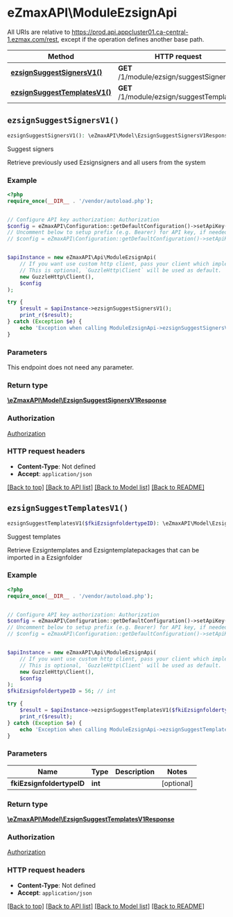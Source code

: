 # eZmaxAPI\ModuleEzsignApi

All URIs are relative to https://prod.api.appcluster01.ca-central-1.ezmax.com/rest, except if the operation defines another base path.

| Method | HTTP request | Description |
| ------------- | ------------- | ------------- |
| [**ezsignSuggestSignersV1()**](ModuleEzsignApi.md#ezsignSuggestSignersV1) | **GET** /1/module/ezsign/suggestSigners | Suggest signers |
| [**ezsignSuggestTemplatesV1()**](ModuleEzsignApi.md#ezsignSuggestTemplatesV1) | **GET** /1/module/ezsign/suggestTemplates | Suggest templates |


## `ezsignSuggestSignersV1()`

```php
ezsignSuggestSignersV1(): \eZmaxAPI\Model\EzsignSuggestSignersV1Response
```

Suggest signers

Retrieve previously used Ezsignsigners and all users from the system

### Example

```php
<?php
require_once(__DIR__ . '/vendor/autoload.php');


// Configure API key authorization: Authorization
$config = eZmaxAPI\Configuration::getDefaultConfiguration()->setApiKey('Authorization', 'YOUR_API_KEY');
// Uncomment below to setup prefix (e.g. Bearer) for API key, if needed
// $config = eZmaxAPI\Configuration::getDefaultConfiguration()->setApiKeyPrefix('Authorization', 'Bearer');


$apiInstance = new eZmaxAPI\Api\ModuleEzsignApi(
    // If you want use custom http client, pass your client which implements `GuzzleHttp\ClientInterface`.
    // This is optional, `GuzzleHttp\Client` will be used as default.
    new GuzzleHttp\Client(),
    $config
);

try {
    $result = $apiInstance->ezsignSuggestSignersV1();
    print_r($result);
} catch (Exception $e) {
    echo 'Exception when calling ModuleEzsignApi->ezsignSuggestSignersV1: ', $e->getMessage(), PHP_EOL;
}
```

### Parameters

This endpoint does not need any parameter.

### Return type

[**\eZmaxAPI\Model\EzsignSuggestSignersV1Response**](../Model/EzsignSuggestSignersV1Response.md)

### Authorization

[Authorization](../../README.md#Authorization)

### HTTP request headers

- **Content-Type**: Not defined
- **Accept**: `application/json`

[[Back to top]](#) [[Back to API list]](../../README.md#endpoints)
[[Back to Model list]](../../README.md#models)
[[Back to README]](../../README.md)

## `ezsignSuggestTemplatesV1()`

```php
ezsignSuggestTemplatesV1($fkiEzsignfoldertypeID): \eZmaxAPI\Model\EzsignSuggestTemplatesV1Response
```

Suggest templates

Retrieve Ezsigntemplates and Ezsigntemplatepackages that can be imported in a Ezsignfolder

### Example

```php
<?php
require_once(__DIR__ . '/vendor/autoload.php');


// Configure API key authorization: Authorization
$config = eZmaxAPI\Configuration::getDefaultConfiguration()->setApiKey('Authorization', 'YOUR_API_KEY');
// Uncomment below to setup prefix (e.g. Bearer) for API key, if needed
// $config = eZmaxAPI\Configuration::getDefaultConfiguration()->setApiKeyPrefix('Authorization', 'Bearer');


$apiInstance = new eZmaxAPI\Api\ModuleEzsignApi(
    // If you want use custom http client, pass your client which implements `GuzzleHttp\ClientInterface`.
    // This is optional, `GuzzleHttp\Client` will be used as default.
    new GuzzleHttp\Client(),
    $config
);
$fkiEzsignfoldertypeID = 56; // int

try {
    $result = $apiInstance->ezsignSuggestTemplatesV1($fkiEzsignfoldertypeID);
    print_r($result);
} catch (Exception $e) {
    echo 'Exception when calling ModuleEzsignApi->ezsignSuggestTemplatesV1: ', $e->getMessage(), PHP_EOL;
}
```

### Parameters

| Name | Type | Description  | Notes |
| ------------- | ------------- | ------------- | ------------- |
| **fkiEzsignfoldertypeID** | **int**|  | [optional] |

### Return type

[**\eZmaxAPI\Model\EzsignSuggestTemplatesV1Response**](../Model/EzsignSuggestTemplatesV1Response.md)

### Authorization

[Authorization](../../README.md#Authorization)

### HTTP request headers

- **Content-Type**: Not defined
- **Accept**: `application/json`

[[Back to top]](#) [[Back to API list]](../../README.md#endpoints)
[[Back to Model list]](../../README.md#models)
[[Back to README]](../../README.md)
